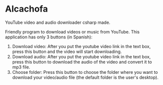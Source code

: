 # Alcachofa
YouTube video and audio downloader csharp made.

Friendly program to download videos or music from YouTube. This application has only 3 buttons (in Spanish):
1) Download video: After you put the youtube video link in the text box, press this button and the video will start downloading.
2) Download audio: After you put the youtube video link in the text box, press this button to download the audio of the video and convert it 
to mp3 file.
3) Choose folder: Press this button to choose the folder where you want to download your video/audio file (the default folder is the user's desktop).

